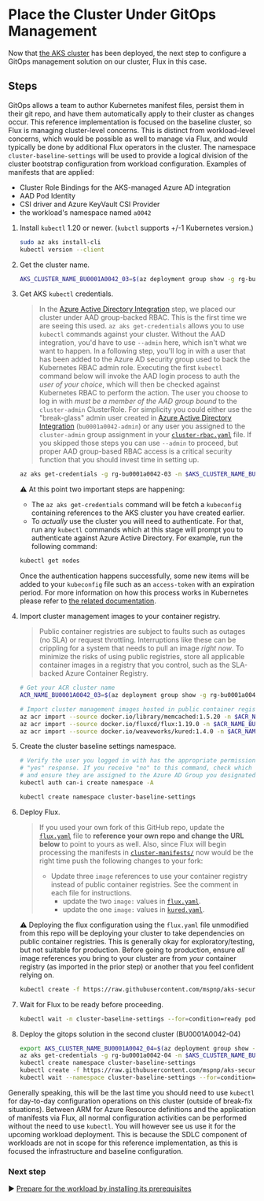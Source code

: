 # Place the Cluster Under GitOps Management

Now that [the AKS cluster](./05-aks-cluster.md) has been deployed, the next step to configure a GitOps management solution on our cluster, Flux in this case.

## Steps

GitOps allows a team to author Kubernetes manifest files, persist them in their git repo, and have them automatically apply to their cluster as changes occur. This reference implementation is focused on the baseline cluster, so Flux is managing cluster-level concerns. This is distinct from workload-level concerns, which would be possible as well to manage via Flux, and would typically be done by additional Flux operators in the cluster. The namespace `cluster-baseline-settings` will be used to provide a logical division of the cluster bootstrap configuration from workload configuration. Examples of manifests that are applied:

- Cluster Role Bindings for the AKS-managed Azure AD integration
- AAD Pod Identity
- CSI driver and Azure KeyVault CSI Provider
- the workload's namespace named `a0042`

1. Install `kubectl` 1.20 or newer. (`kubctl` supports +/-1 Kubernetes version.)

   ```bash
   sudo az aks install-cli
   kubectl version --client
   ```

1. Get the cluster name.

   ```bash
   AKS_CLUSTER_NAME_BU0001A0042_03=$(az deployment group show -g rg-bu0001a0042-03 -n cluster-stamp --query properties.outputs.aksClusterName.value -o tsv)
   ```

1. Get AKS `kubectl` credentials.

   > In the [Azure Active Directory Integration](03-aad.md) step, we placed our cluster under AAD group-backed RBAC. This is the first time we are seeing this used. `az aks get-credentials` allows you to use `kubectl` commands against your cluster. Without the AAD integration, you'd have to use `--admin` here, which isn't what we want to happen. In a following step, you'll log in with a user that has been added to the Azure AD security group used to back the Kubernetes RBAC admin role. Executing the first `kubectl` command below will invoke the AAD login process to auth the _user of your choice_, which will then be checked against Kubernetes RBAC to perform the action. The user you choose to log in with _must be a member of the AAD group bound_ to the `cluster-admin` ClusterRole. For simplicity you could either use the "break-glass" admin user created in [Azure Active Directory Integration](03-aad.md) (`bu0001a0042-admin`) or any user you assigned to the `cluster-admin` group assignment in your [`cluster-rbac.yaml`](cluster-manifests/cluster-baseline-settings/cluster-rbac.yaml) file. If you skipped those steps you can use `--admin` to proceed, but proper AAD group-based RBAC access is a critical security function that you should invest time in setting up.

   ```bash
   az aks get-credentials -g rg-bu0001a0042-03 -n $AKS_CLUSTER_NAME_BU0001A0042_03
   ```

   :warning: At this point two important steps are happening:

   - The `az aks get-credentials` command will be fetch a `kubeconfig` containing references to the AKS cluster you have created earlier.
   - To _actually_ use the cluster you will need to authenticate. For that, run any `kubectl` commands which at this stage will prompt you to authenticate against Azure Active Directory. For example, run the following command:

   ```bash
   kubectl get nodes
   ```

   Once the authentication happens successfully, some new items will be added to your `kubeconfig` file such as an `access-token` with an expiration period. For more information on how this process works in Kubernetes please refer to [the related documentation](https://kubernetes.io/docs/reference/access-authn-authz/authentication/#openid-connect-tokens).

1. Import cluster management images to your container registry.

   > Public container registries are subject to faults such as outages (no SLA) or request throttling. Interruptions like these can be crippling for a system that needs to pull an image _right now_. To minimize the risks of using public registries, store all applicable container images in a registry that you control, such as the SLA-backed Azure Container Registry.

   ```bash
   # Get your ACR cluster name
   ACR_NAME_BU0001A0042_03=$(az deployment group show -g rg-bu0001a0042-03 -n cluster-stamp --query properties.outputs.containerRegistryName.value -o tsv)

   # Import cluster management images hosted in public container registries
   az acr import --source docker.io/library/memcached:1.5.20 -n $ACR_NAME_BU0001A0042_03
   az acr import --source docker.io/fluxcd/flux:1.19.0 -n $ACR_NAME_BU0001A0042_03
   az acr import --source docker.io/weaveworks/kured:1.4.0 -n $ACR_NAME_BU0001A0042_03
   ```

1. Create the cluster baseline settings namespace.

   ```bash
   # Verify the user you logged in with has the appropriate permissions. This should result in a
   # "yes" response. If you receive "no" to this command, check which user you authenticated as
   # and ensure they are assigned to the Azure AD Group you designated for cluster admins.
   kubectl auth can-i create namespace -A

   kubectl create namespace cluster-baseline-settings
   ```

1. Deploy Flux.

   > If you used your own fork of this GitHub repo, update the [`flux.yaml`](./cluster-manifests/cluster-baseline-settings/flux.yaml) file to **reference your own repo and change the URL below** to point to yours as well. Also, since Flux will begin processing the manifests in [`cluster-manifests/`](./cluster-manifests/) now would be the right time push the following changes to your fork:
   >
   > - Update three `image` references to use your container registry instead of public container registries. See the comment in each file for instructions.
   >   - update the two `image:` values in [`flux.yaml`](./cluster-manifests/cluster-baseline-settings/flux.yaml).
   >   - update the one `image:` values in [`kured.yaml`](./cluster-manifests/cluster-baseline-settings/kured.yaml).

   :warning: Deploying the flux configuration using the `flux.yaml` file unmodified from this repo will be deploying your cluster to take dependencies on public container registries. This is generally okay for exploratory/testing, but not suitable for production. Before going to production, ensure _all_ image references you bring to your cluster are from _your_ container registry (as imported in the prior step) or another that you feel confident relying on.

   ```bash
   kubectl create -f https://raw.githubusercontent.com/mspnp/aks-secure-baseline/main/cluster-manifests/cluster-baseline-settings/flux.yaml
   ```

1. Wait for Flux to be ready before proceeding.

   ```bash
   kubectl wait -n cluster-baseline-settings --for=condition=ready pod --selector=app.kubernetes.io/name=flux --timeout=90s
   ```

1. Deploy the gitops solution in the second cluster (BU0001A0042-04)

   ```bash
   export AKS_CLUSTER_NAME_BU0001A0042_04=$(az deployment group show --resource-group rg-bu0001a0042-04 -n cluster-stamp --query properties.outputs.aksClusterName.value -o tsv)
   az aks get-credentials -g rg-bu0001a0042-04 -n $AKS_CLUSTER_NAME_BU0001A0042_04
   kubectl create namespace cluster-baseline-settings
   kubectl create -f https://raw.githubusercontent.com/mspnp/aks-secure-baseline/main/cluster-baseline-settings/flux.yaml
   kubectl wait --namespace cluster-baseline-settings --for=condition=ready pod --selector=app.kubernetes.io/name=flux --timeout=90s
   ```

Generally speaking, this will be the last time you should need to use `kubectl` for day-to-day configuration operations on this cluster (outside of break-fix situations). Between ARM for Azure Resource definitions and the application of manifests via Flux, all normal configuration activities can be performed without the need to use `kubectl`. You will however see us use it for the upcoming workload deployment. This is because the SDLC component of workloads are not in scope for this reference implementation, as this is focused the infrastructure and baseline configuration.

### Next step

:arrow_forward: [Prepare for the workload by installing its prerequisites](./07-workload-prerequisites.md)
